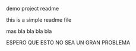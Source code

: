 demo project readme

this is a simple readme file 

mas bla bla bla bla

ESPERO QUE ESTO NO SEA UN GRAN PROBLEMA